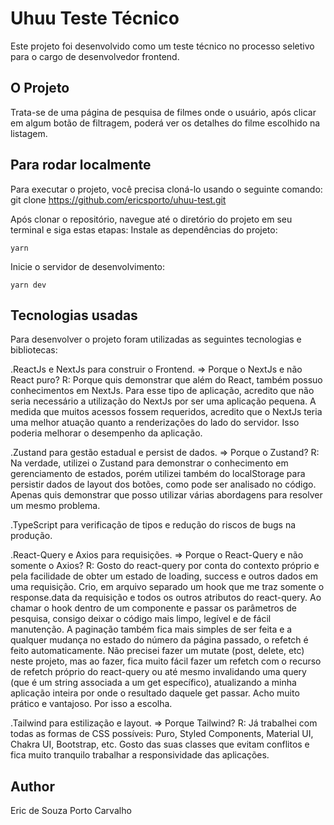 # Uhuu Teste Técnico

Este projeto foi desenvolvido como um teste técnico no processo seletivo para o cargo de desenvolvedor frontend.

## O Projeto

Trata-se de uma página de pesquisa de filmes onde o usuário, após clicar em algum botão de filtragem, poderá ver os detalhes do filme escolhido na listagem.

## Para rodar localmente

Para executar o projeto, você precisa cloná-lo usando o seguinte comando:
git clone https://github.com/ericsporto/uhuu-test.git

Após clonar o repositório, navegue até o diretório do projeto em seu terminal e siga estas etapas:
Instale as dependências do projeto:

`yarn`

Inicie o servidor de desenvolvimento:

`yarn dev`

## Tecnologias usadas
Para desenvolver o projeto foram utilizadas as seguintes tecnologias e bibliotecas:

.ReactJs e NextJs para construir o Frontend.
=> Porque o NextJs e não React puro?
   R: Porque quis demonstrar que além do React, também possuo conhecimentos em NextJs.
    Para esse tipo de aplicação, acredito que não seria necessário a utilização do NextJs por ser uma aplicação pequena. A medida que muitos acessos fossem requeridos, acredito que o NextJs teria uma melhor atuação quanto a renderizações do lado do servidor. Isso poderia melhorar o desempenho da aplicação.

.Zustand para gestão estadual e persist de dados.
=> Porque o Zustand?
   R: Na verdade, utilizei o Zustand para demonstrar o conhecimento em gerenciamento de   estados, porém utilizei também do localStorage para persistir dados de layout dos botões, como pode ser analisado no código. Apenas quis demonstrar que posso utilizar várias abordagens para resolver um mesmo problema.


.TypeScript para verificação de tipos e redução do riscos de bugs na produção.

.React-Query e Axios para requisições.
=> Porque o React-Query e não somente o Axios?
   R: Gosto do react-query por conta do contexto próprio e pela facilidade de obter um estado de loading, success e outros dados em uma requisição. Crio, em arquivo separado um hook que me traz somente o response.data da requisição e todos os outros atributos do react-query. Ao chamar o hook dentro de um componente e passar os parâmetros de pesquisa, consigo deixar o código mais limpo, legível e de fácil manutenção. A paginação também fica mais simples de ser feita e a qualquer mudança no estado do número da página passado, o refetch é feito automaticamente. Não precisei fazer um mutate (post, delete, etc) neste projeto, mas ao fazer, fica muito fácil fazer um refetch com o recurso de refetch próprio do react-query ou até mesmo invalidando uma query (que é um string associada a um get específico), atualizando a minha aplicação inteira por onde o resultado daquele get passar. Acho muito prático e vantajoso. Por isso a escolha.

.Tailwind para estilização e layout.
=> Porque Tailwind?
   R: Já trabalhei com todas as formas de CSS possíveis: Puro, Styled Components, Material UI, Chakra UI, Bootstrap, etc. Gosto das suas classes que evitam conflitos e fica muito tranquilo trabalhar a responsividade das aplicações.


## Author
Eric de Souza Porto Carvalho